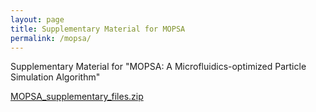 ```yaml
---
layout: page
title: Supplementary Material for MOPSA
permalink: /mopsa/
---
```


Supplementary Material for "MOPSA: A Microfluidics-optimized Particle Simulation Algorithm"

[MOPSA_supplementary_files.zip](MOPSA_supplementary_files.zip)